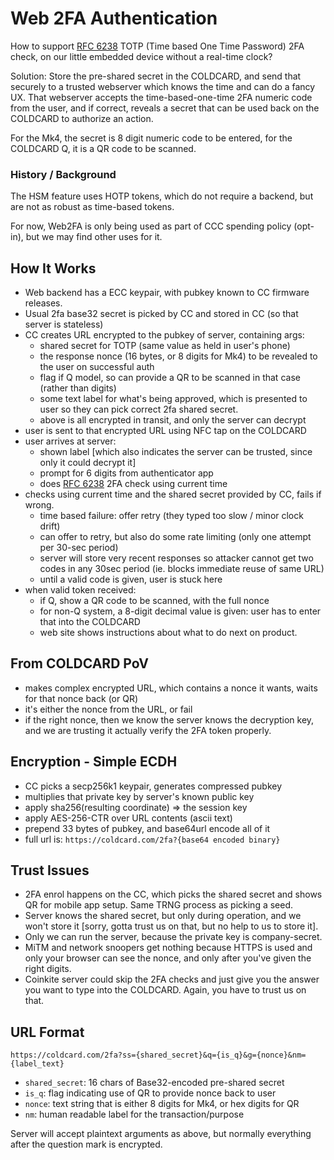 # Web 2FA Authentication

How to support [RFC 6238](https://www.rfc-editor.org/rfc/rfc6238)
TOTP (Time based One Time Password) 2FA check, on our little embedded
device without a real-time clock?

Solution: Store the pre-shared secret in the COLDCARD, and send that
securely to a trusted webserver which knows the time and can do a
fancy UX. That webserver accepts the time-based-one-time 2FA numeric
code from the user, and if correct, reveals a secret
that can be used back on the COLDCARD to authorize an action.

For the Mk4, the secret is 8 digit numeric code to be entered,
for the COLDCARD Q, it is a QR code to be scanned.

### History / Background

The HSM feature uses HOTP tokens, which do not require a backend,
but are not as robust as time-based tokens.

For now, Web2FA is only being used as part of CCC spending policy (opt-in),
but we may find other uses for it.

## How It Works

- Web backend has a ECC keypair, with pubkey known to CC firmware releases.
- Usual 2fa base32 secret is picked by CC and stored in CC (so that server is stateless)
- CC creates URL encrypted to the pubkey of server, containing args: 
  - shared secret for TOTP (same value as held in user's phone)
  - the response nonce (16 bytes, or 8 digits for Mk4) to be revealed to the user
    on successful auth
  - flag if Q model, so can provide a QR to be scanned in that case (rather than digits)
  - some text label for what's being approved, which is presented to user so they can pick
    correct 2fa shared secret.
  - above is all encrypted in transit, and only the server can decrypt
- user is sent to that encrypted URL using NFC tap on the COLDCARD
- user arrives at server:
  - shown label [which also indicates the server can be trusted, since only it could decrypt it]
  - prompt for 6 digits from authenticator app
  - does [RFC 6238](https://www.rfc-editor.org/rfc/rfc6238) 2FA check using current time
- checks using current time and the shared secret provided by CC, fails if wrong.
  - time based failure: offer retry (they typed too slow / minor clock drift)
  - can offer to retry, but also do some rate limiting (only one attempt per 30-sec period)
  - server will store very recent responses so attacker cannot get two codes
    in any 30sec period (ie. blocks immediate reuse of same URL)
  - until a valid code is given, user is stuck here
- when valid token received:
    - if Q, show a QR code to be scanned, with the full nonce
    - for non-Q system, a 8-digit decimal value is given: user has to enter that into the COLDCARD
    - web site shows instructions about what to do next on product.

## From COLDCARD PoV

- makes complex encrypted URL, which contains a nonce it wants, waits for that nonce back (or QR)
- it's either the nonce from the URL, or fail
- if the right nonce, then we know the server knows the decryption key, and we
  are trusting it actually verify the 2FA token properly.

## Encryption - Simple ECDH

- CC picks a secp256k1 keypair, generates compressed pubkey
- multiplies that private key by server's known public key
- apply sha256(resulting coordinate) => the session key
- apply AES-256-CTR over URL contents (ascii text)
- prepend 33 bytes of pubkey, and base64url encode all of it
- full url is: `https://coldcard.com/2fa?{base64 encoded binary}`

## Trust Issues

- 2FA enrol happens on the CC, which picks the shared secret and shows QR for mobile
  app setup. Same TRNG process as picking a seed.
- Server knows the shared secret, but only during operation, and we won't store it [sorry,
  gotta trust us on that, but no help to us to store it].
- Only we can run the server, because the private key is company-secret.
- MiTM and network snoopers get nothing because HTTPS is used and only your browser
  can see the nonce, and only after you've given the right digits.
- Coinkite server could skip the 2FA checks and just give you the answer
  you want to type into the COLDCARD. Again, you have to trust us on that.

## URL Format 

    https://coldcard.com/2fa?ss={shared_secret}&q={is_q}&g={nonce}&nm={label_text}

- `shared_secret`: 16 chars of Base32-encoded pre-shared secret
- `is_q`: flag indicating use of QR to provide nonce back to user
- `nonce`: text string that is either 8 digits for Mk4, or hex digits for QR
- `nm`: human readable label for the transaction/purpose

Server will accept plaintext arguments as above, but normally everything
after the question mark is encrypted.

